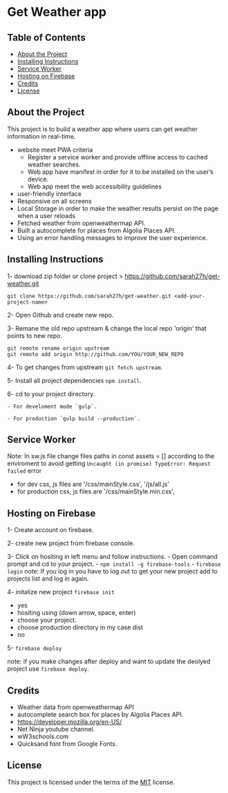 # Get Weather app

## Table of Contents

- [About the Project](#about-the-project)
- [Installing Instructions](#installing-instructions)
- [Service Worker](#service-worker)
- [ Hosting on Firebase ](#hosting-on-firebase)
- [Credits](#credits)
- [License](#license)

## About the Project

This project is to build a weather app where users can get weather information in real-time.

- website meet PWA criteria
  - Register a service worker and provide offline access to cached weather searches.
  - Web app have manifest in order for it to be installed on the user’s device.
  - Web app meet the web accessibility guidelines
- user-friendly interface
- Responsive on all screens
- Local Storage in order to make the weather results persist on the page when a user reloads
- Fetched weather from openweathermap API.
- Built a autocomplete for places from Algolia Places API.
- Using an error handling messages to improve the user experience.

## Installing Instructions

1- download zip folder or clone project > https://github.com/sarah27h/get-weather.git

`git clone https://github.com/sarah27h/get-weather.git <add-your-project-name>`

2- Open Github and create new repo.

3- Remane the old repo upstream & change the local repo 'origin' that points to new repo.

```
git remote rename origin upstream
git remote add origin http://github.com/YOU/YOUR_NEW_REPO

```

4- To get changes from upstream `git fetch upstream`.

5- Install all project dependencies `npm install`.

6- cd to your project directory.

    - For develoment mode `gulp`.

    - For production `gulp build --production`.

## Service Worker

Note: In sw.js file change files paths in const assets = [] according to the enviroment to avoid getting `Uncaught (in promise) TypeError: Request failed` error

- for dev css, js files are '/css/mainStyle.css', '/js/all.js'
- for production css, js files are '/css/mainStyle.min.css',

## Hosting on Firebase

1- Create account on firebase.

2- create new project from firebase console.

3- Click on hositing in left menu and follow instructions. - Open command prompt and cd to your project. - `npm install -g firebase-tools` - `firebase login`
note: If you log in you have to log out to get your new project add to projects list and log in again.

4- initalize new project `firebase init`

- yes
- hositing using (down arrow, space, enter)
- choose your project.
- choose production directory in my case dist
- no

5- `firebase deploy`

note: if you make changes after deploy and want to update the deolyed project use `firebase deploy`.

## Credits

- Weather data from openweathermap API
- autocomplete search box for places by Algolia Places API.
- https://developer.mozilla.org/en-US/
- Net Ninja youtube channel.
- wW3schools.com
- Quicksand font from Google Fonts.

## License

This project is licensed under the terms of the <a href="https://choosealicense.com/licenses/mit/" rel="nofollow">MIT</a> license.
